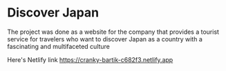 # Discover Japan

The project was done as a website for the company that provides a tourist service for travelers who want to discover Japan as a country with a fascinating and multifaceted culture 

Here's Netlify link https://cranky-bartik-c682f3.netlify.app

